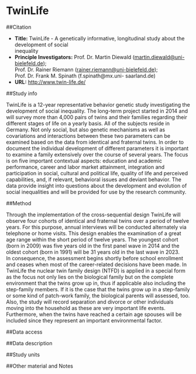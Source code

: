 ---
---

# TwinLife

##Citation

* **Title:** TwinLife  - A genetically informative, longitudinal study about the development of social    
    inequality
* **Principle Investigators:** Prof. Dr. Martin Diewald (martin.diewald@uni-bielefeld.de);    
    Prof. Dr. Rainer Riemann (rainer.riemann@uni-bielefeld.de);    
    Prof. Dr. Frank M. Spinath (f.spinath@mx.uni- saarland.de)
* **URL:** http://www.twin-life.de/

##Study info

TwinLife is a 12-year representative behavior genetic study investigating the development of social inequality. 
The long-term project started in 2014 and will survey more than 4,000 pairs of twins and their families regarding their different stages of life on a yearly basis. All of the subjects reside in Germany. Not only social, but also genetic mechanisms as well as covariations and interactions between these two parameters can be examined based on the data from identical and fraternal twins. In order to document the individual development of different parameters it is important to examine a family extensively over the course of several years. The focus is on five important contextual aspects: education and academic performance, career and labor market attainment, integration and participation in social, cultural and political life, quality of life and perceived capabilities, and, if relevant, behavioral issues and deviant behavior. The data provide insight into questions about the development and evolution of social inequalities and will be provided for use by the research community.

##Method

Through the implementation of the cross-sequential design TwinLife will observe four cohorts of identical and fraternal twins over a period of twelve years. For this purpose, annual interviews will be conducted alternately via telephone or home visits.
This design enables the examination of a great age range within the short period of twelve years. The youngest cohort (born in 2009) was five years old in the first panel wave in 2014 and the oldest cohort (born in 1991) will be 31 years old in the last wave in 2023.     
In consequence, the assessment begins shortly before school enrollment and ceases when most of the career-related decisions have been made.
In TwinLife the nuclear twin family design (NTFD) is applied in a special form as the focus not only lies on the biological family but on the complete environment that the twins grow up in, thus if applicable also including the step-family members. If it is the case that the twins grow up in a step-family or some kind of patch-work family, the biological parents will assessed, too. Also, the study will record separation and divorce or other individuals moving into the household as these are very important life events. Furthermore, when the twins have reached a certain age spouses will be included since they represent an important environmental factor. 


##Data access 

##Data description

##Study units

##Other material and Notes

